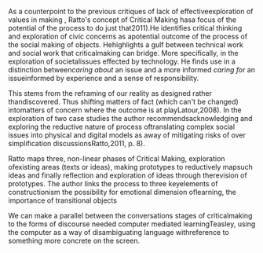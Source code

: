 As a counterpoint to the previous critiques of lack of effectiveexploration of values in making , Ratto's concept of Critical Making hasa focus of the potential of the process to do just that2011).He identifies critical thinking and exploration of civic concerns as apotential outcome of the process of the social making of objects. Hehighlights a gulf between technical work and social work that criticalmaking can bridge. More specifically, in the exploration of societalissues effected by technology. He finds use in a distinction between*caring about* an issue and a more informed *caring for* an issueinformed by experience and a sense of responsibility.

This stems from the reframing of our reality as designed rather thandiscovered. Thus shifting matters of fact (which can't be changed) intomatters of concern where the outcome is at playLatour,2008). In the exploration of two case studies the author recommendsacknowledging and exploring the reductive nature of process oftranslating complex social issues into physical and digital models as away of mitigating risks of over simplification discussionsRatto,2011, p. 8).

Ratto maps three, non-linear phases of Critical Making, exploration ofexisting areas (texts or ideas), making prototypes to reductively mapsuch ideas and finally reflection and exploration of ideas through therevision of prototypes. The author links the process to three keyelements of constructionism the possibility for emotional dimension oflearning, the importance of transitional objects

We can make a parallel between the conversations stages of criticalmaking to the forms of discourse needed computer mediated learningTeasley, using the computer as a way of disambiguating language withreference to something more concrete on the screen.